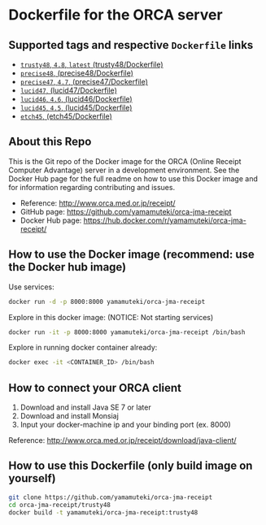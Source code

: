 # Dockerfile for the ORCA server

## Supported tags and respective `Dockerfile` links
* [`trusty48`, `4.8`, `latest` (trusty48/Dockerfile)](https://github.com/yamamuteki/orca-jma-receipt/blob/master/trusty48/Dockerfile)
* [`precise48`, (precise48/Dockerfile)](https://github.com/yamamuteki/orca-jma-receipt/blob/master/precise48/Dockerfile)
* [`precise47`, `4.7`, (precise47/Dockerfile)](https://github.com/yamamuteki/orca-jma-receipt/blob/master/precise47/Dockerfile)
* [`lucid47`, (lucid47/Dockerfile)](https://github.com/yamamuteki/orca-jma-receipt/blob/master/lucid47/Dockerfile)
* [`lucid46`, `4.6`, (lucid46/Dockerfile)](https://github.com/yamamuteki/orca-jma-receipt/blob/master/lucid46/Dockerfile)
* [`lucid45`, `4.5`, (lucid45/Dockerfile)](https://github.com/yamamuteki/orca-jma-receipt/blob/master/lucid45/Dockerfile)
* [`etch45`, (etch45/Dockerfile)](https://github.com/yamamuteki/orca-jma-receipt/blob/master/etch45/Dockerfile)

## About this Repo

This is the Git repo of the Docker image for the ORCA (Online Receipt Computer Advantage) server in a development environment. See the Docker Hub page for the full readme on how to use this Docker image and for information regarding contributing and issues.

* Reference: <http://www.orca.med.or.jp/receipt/>
* GitHub page: <https://github.com/yamamuteki/orca-jma-receipt>
* Docker Hub page: <https://hub.docker.com/r/yamamuteki/orca-jma-receipt/>

## How to use the Docker image (recommend: use the Docker hub image)

Use services:

```bash
docker run -d -p 8000:8000 yamamuteki/orca-jma-receipt
```

Explore in this docker image: (NOTICE: Not starting services)

```bash
docker run -it -p 8000:8000 yamamuteki/orca-jma-receipt /bin/bash
```

Explore in running docker container already:

```bash
docker exec -it <CONTAINER_ID> /bin/bash
```

## How to connect your ORCA client

1. Download and install Java SE 7 or later
2. Download and install Monsiaj
3. Input your docker-machine ip and your binding port (ex. 8000)

Reference: <http://www.orca.med.or.jp/receipt/download/java-client/>

## How to use this Dockerfile (only build image on yourself)

```bash
git clone https://github.com/yamamuteki/orca-jma-receipt
cd orca-jma-receipt/trusty48
docker build -t yamamuteki/orca-jma-receipt:trusty48
```
